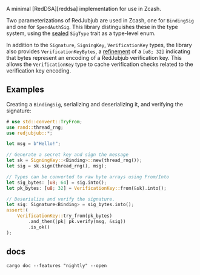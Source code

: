 A minimal [RedDSA][reddsa] implementation for use in Zcash.

Two parameterizations of RedJubjub are used in Zcash, one for
`BindingSig` and one for `SpendAuthSig`. This library distinguishes
these in the type system, using the [sealed] `SigType` trait as a
type-level enum.

In addition to the `Signature`, `SigningKey`, `VerificationKey` types,
the library also provides `VerificationKeyBytes`, a [refinement] of a
`[u8; 32]` indicating that bytes represent an encoding of a RedJubjub
verification key. This allows the `VerificationKey` type to cache
verification checks related to the verification key encoding.

## Examples

Creating a `BindingSig`, serializing and deserializing it, and
verifying the signature:

```rust
# use std::convert::TryFrom;
use rand::thread_rng;
use redjubjub::*;

let msg = b"Hello!";

// Generate a secret key and sign the message
let sk = SigningKey::<Binding>::new(thread_rng());
let sig = sk.sign(thread_rng(), msg);

// Types can be converted to raw byte arrays using From/Into
let sig_bytes: [u8; 64] = sig.into();
let pk_bytes: [u8; 32] = VerificationKey::from(&sk).into();

// Deserialize and verify the signature.
let sig: Signature<Binding> = sig_bytes.into();
assert!(
    VerificationKey::try_from(pk_bytes)
        .and_then(|pk| pk.verify(msg, &sig))
        .is_ok()
);
```

## docs

```shell,no_run
cargo doc --features "nightly" --open
```

[redjubjub]: https://zips.z.cash/protocol/protocol.pdf#concretereddsa
[zebra]: https://github.com/ZcashFoundation/zebra
[refinement]: https://en.wikipedia.org/wiki/Refinement_type
[sealed]: https://rust-lang.github.io/api-guidelines/future-proofing.html#sealed-traits-protect-against-downstream-implementations-c-sealed
